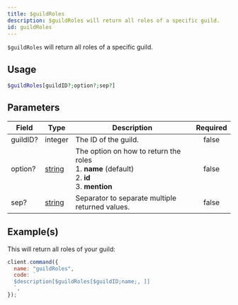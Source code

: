```yaml
---
title: $guildRoles
description: $guildRoles will return all roles of a specific guild.
id: guildRoles
---
```


`$guildRoles` will return all roles of a specific guild.

## Usage

```php
$guildRoles[guildID?;option?;sep?]
```

## Parameters

| Field    | Type                                                                                              | Description                                                                                               | Required |
| -------- | ------------------------------------------------------------------------------------------------- | --------------------------------------------------------------------------------------------------------- | :------: |
| guildID? | integer                                                                                           | The ID of the guild.                                                                                      |  false   |
| option?  | [string](https://developer.mozilla.org/en-US/docs/Web/JavaScript/Reference/Global_Objects/String) | The option on how to return the roles <br /> 1. **name** (default) <br /> 2. **id** <br /> 3. **mention** |  false   |
| sep?     | [string](https://developer.mozilla.org/en-US/docs/Web/JavaScript/Reference/Global_Objects/String) | Separator to separate multiple returned values.                                                           |  false   |

## Example(s)

This will return all roles of your guild:

```javascript
client.command({
  name: "guildRoles",
  code: `
  $description[$guildRoles[$guildID;name;, ]]
  `,
});
```
